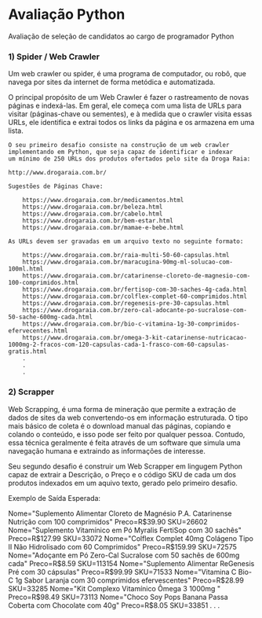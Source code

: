 # Avaliação Python
Avaliação de seleção de candidatos ao cargo de programador Python

### 1) Spider / Web Crawler

Um web crawler ou spider, é uma programa de computador, ou robô, que navega por sites da internet de forma metódica e automatizada.

O principal propósito de um Web Crawler é fazer o rastreamento de novas páginas e indexá-las. Em geral, ele começa com uma lista de URLs para visitar (páginas-chave ou sementes), e à medida que
	o crawler visita essas URLs, ele identifica e extrai todos os links
	da página e os armazena em uma lista.

	O seu primeiro desafio consiste na construção de um web crawler
	implementando em Python, que seja capaz de identificar e indexar
	um mínimo de 250 URLs dos produtos ofertados pelo site da Droga Raia:

	http://www.drogaraia.com.br/

	Sugestões de Páginas Chave:

		https://www.drogaraia.com.br/medicamentos.html
		https://www.drogaraia.com.br/beleza.html
		https://www.drogaraia.com.br/cabelo.html
		https://www.drogaraia.com.br/bem-estar.html
		https://www.drogaraia.com.br/mamae-e-bebe.html

	As URLs devem ser gravadas em um arquivo texto no seguinte formato:

		https://www.drogaraia.com.br/raia-multi-50-60-capsulas.html
		https://www.drogaraia.com.br/maracugina-90mg-ml-solucao-com-100ml.html
		https://www.drogaraia.com.br/catarinense-cloreto-de-magnesio-com-100-comprimidos.html
		https://www.drogaraia.com.br/fertisop-com-30-saches-4g-cada.html
		https://www.drogaraia.com.br/colflex-complet-60-comprimidos.html
		https://www.drogaraia.com.br/regenesis-pre-30-capsulas.html
		https://www.drogaraia.com.br/zero-cal-adocante-po-sucralose-com-50-sache-600mg-cada.html
		https://www.drogaraia.com.br/bio-c-vitamina-1g-30-comprimidos-efervecentes.html
		https://www.drogaraia.com.br/omega-3-kit-catarinense-nutricacao-1000mg-2-fracos-com-120-capsulas-cada-1-frasco-com-60-capsulas-gratis.html
		.
		.
		.

### 2) Scrapper

Web Scrapping, é uma forma de mineração que permite a extração de dados de sites da web convertendo-os em informação estruturada. O tipo mais 	básico de coleta é o download manual das páginas, copiando e colando o conteúdo, e isso pode ser feito por qualquer pessoa. Contudo, essa técnica geralmente é feita através de um software que simula uma navegação humana e extraindo as informações de interesse.

Seu segundo desafio é construir um Web Scrapper em lingugem Python capaz de extrair a Descrição, o Preço e o código SKU de cada um dos produtos indexados em um aquivo texto, gerado pelo primeiro desafio.

Exemplo de Saída Esperada:

Nome="Suplemento Alimentar Cloreto de Magnésio P.A. Catarinense Nutrição com 100 comprimidos" Preco=R$39.90 SKU=26602
Nome="Suplemento Vitamínico em Pó Myralis FertiSop com 30 sachês" Preco=R$127.99 SKU=33072
Nome="Colflex Complet 40mg Colágeno Tipo II Não Hidrolisado com 60 Comprimidos" Preco=R$159.99 SKU=72575
Nome="Adoçante em Pó Zero-Cal Sucralose com 50 sachês de 600mg cada" Preco=R$8.59 SKU=113154
Nome="Suplemento Alimentar ReGenesis Pré com 30 cápsulas" Preco=R$99.99 SKU=71533
Nome="Vitamina C Bio-C 1g Sabor Laranja com 30 comprimidos efervescentes" Preco=R$28.99 SKU=33285
Nome="Kit Complexo Vitamínico Ômega 3 1000mg " Preco=R$98.49 SKU=73113
Nome="Choco Soy Pops Banana Passa Coberta com Chocolate com 40g" Preco=R$8.05 SKU=33851
.
.
.
